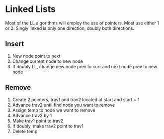 # Linked Lists

Most of the LL algorithms will employ the use of pointers. Most use either 1 or 2. Singly linked is only one direction, doubly both directions.

## Insert

1. New node point to next
2. Change current node to new node
3. If doubly LL, change new node prev to curr and next node prev to new node

## Remove

1. Create 2 pointers, trav1 and trav2 located at start and start + 1
2. Advance trav2 until find node you want to remove
3. Assign temp to node we want to remove
4. Advance trav2 by 1
5. Make trav1 point to trav2
6. If doubly, make trav2 point to trav1
7. Delete temp